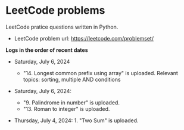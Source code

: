 # LeetCode problems
LeetCode pratice questions written in Python.
- LeetCode problem url: https://leetcode.com/problemset/

**Logs in the order of recent dates**

- Saturday, July 6, 2024
  - "14. Longest common prefix using array" is uploaded. Relevant topics: sorting, multiple AND conditions

- Saturday, July 6, 2024:
  - "9. Palindrome in number" is uploaded.
  - "13. Roman to integer" is uploaded. 
- Thursday, July 4, 2024: 1. "Two Sum" is uploaded. 

